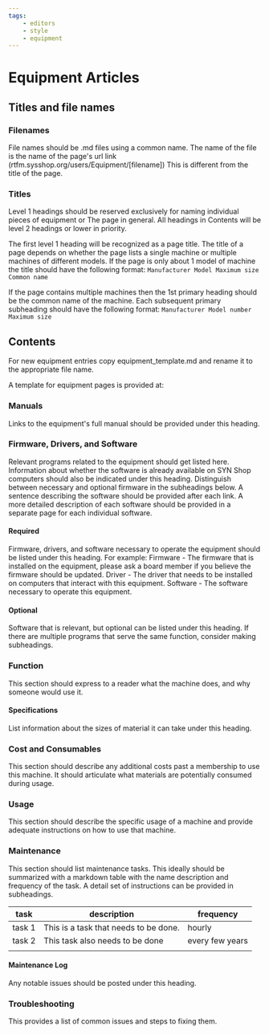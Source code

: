 ```yaml
---
tags:
    - editors
    - style
    - equipment
---
```

# Equipment Articles
## Titles and file names
### Filenames
File names should be .md files using a common name. 
The name of the file is the name of the page's url link (rtfm.sysshop.org/users/Equipment/[filename]) This is different from the title of the page.

### Titles
Level 1 headings should be reserved exclusively for naming individual pieces of equipment or The page in general.
All headings in Contents will be level 2 headings or lower in priority.

The first level 1 heading will be recognized as a page title.
The title of a page depends on whether the page lists a single machine or multiple machines of different models.
If the page is only about 1 model of machine the title should have the following format:
`Manufacturer Model Maximum size Common name`

If the page contains multiple machines then the 1st primary heading should be the common name of the machine. Each subsequent primary subheading should have the following format:
`Manufacturer Model number Maximum size`

## Contents
For new equipment entries copy equipment_template.md and rename it to the appropriate file name.

A template for equipment pages is provided at:

### Manuals
Links to the equipment's full manual should be provided under this heading.

### Firmware, Drivers, and Software
Relevant programs related to the equipment should get listed here.
Information about whether the software is already available on SYN Shop computers should also be indicated under this heading.
Distinguish between necessary and optional firmware in the subheadings below.
A sentence describing the software should be provided after each link.
A more detailed description of each software should be provided in a separate page for each individual software.

#### Required
Firmware, drivers, and software necessary to operate the equipment should be listed under this heading.
For example:
Firmware - The firmware that is installed on the equipment, please ask a board member if you believe the firmware should be updated.
Driver - The driver that needs to be installed on computers that interact with this equipment.
Software - The software necessary to operate this equipment.

#### Optional
Software that is relevant, but optional can be listed under this heading.
If there are multiple programs that serve the same function, consider making subheadings.

### Function
This section should express to a reader what the machine does, and why someone would use it.

#### Specifications
List information about the sizes of material it can take under this heading.

### Cost and Consumables 
This section should describe any additional costs past a membership to use this machine.
It should articulate what materials are potentially consumed during usage.

### Usage
This section should describe the specific usage of a machine and provide adequate instructions on how to use that machine.

### Maintenance
This section should list maintenance tasks. This ideally should be summarized with a markdown table with the name description and frequency of the task. 
A detail set of instructions can be provided in subheadings.

| task   | description                           | frequency       |
|--------|---------------------------------------|-----------------|
| task 1 | This is a task that needs to be done. | hourly          |
| task 2 | This task also needs to be done       | every few years |
|        |                                       |                 |

#### Maintenance Log
Any notable issues should be posted under this heading.

### Troubleshooting
This provides a list of common issues and steps to fixing them.
